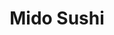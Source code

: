 ---
layout: place
title: "Mido Sushi"
permalink: /arizona/chandler/mido-sushi.html
stateAbbr: AZ
stateName: Arizona
cityName: Chandler
seo:
  name: "Mido Sushi"
  type: Restaurant
  links: http://www.midosushi.com/
description: "Looking for sushi in Chandler, Arizona? Check out Mido Sushi for a delightful Japanese dining experience. Enjoy a variety of sushi and other dishes in a welc..."
place_id: ChIJrRU-1VYHK4cRuPi2YfJUqko
photos:
  - name: >-
      places/ChIJrRU-1VYHK4cRuPi2YfJUqko/photos/AeeoHcIjn85EnS_pj1AYUNiO9Phgr-n-DN3gSVZo19zue_cp7Maj5WUtvPns13pfIW8Io5zmZPNwiYKMuTKZ2-ivWb9rSrcqbYo81aOu2UArpSMOGBskH7qsKedLOMBytaH_4SrzWo4Cb0TfEo9ycNOoTAwHDwImYwJfNcPPzlt7PhgeEFfJjwHv_qzhGOXnyZTKBOIsUXNk310ODLiG1p7JmJlB6SbjF1oVoHjtRebSUfWsRTsOjMRdhCgC-x__ojDXZsV-tvJUsuROtC1hVHjTYIb0YWof6CtYN-L0poHc6oNd_gwj6ZsOYdi_shY5qOe1WDbGkUeAtt0Q5OIzCWkUpSaiUBvi2mMCcUeHAApOflDcXyuC35ia2WC_72r1AcBxa6Mobe89Yk1yMZdtmaqxa7Nq2qqLE1jTLFaA5-k2Zbn_V5jo
    widthPx: 4000
    heightPx: 3000
    authorAttributions:
      - displayName: Matt McLean
        uri: https://maps.google.com/maps/contrib/117183698180592058334
        photoUri: >-
          https://lh3.googleusercontent.com/a/ACg8ocKtT1wNp2oivkzFofmkDNrMUEKTNkIAkuGEZOTwvxU2ofC5=s100-p-k-no-mo
    flagContentUri: >-
      https://www.google.com/local/imagery/report/?cb_client=maps_api_places.places_api&image_key=!1e10!2sCIHM0ogKEICAgICms5iBhwE&hl=en-US
    googleMapsUri: >-
      https://www.google.com/maps/place//data=!3m4!1e2!3m2!1sCIHM0ogKEICAgICms5iBhwE!2e10!4m2!3m1!1s0x872b0756d53e15ad:0x4aaa54f261b6f8b8
  - name: >-
      places/ChIJrRU-1VYHK4cRuPi2YfJUqko/photos/AeeoHcLGOtI679RSOswDsGIjV-Vf9AkTPKrSoIDEfBcLWbXb9C2B4eKu1WVkT1imN7ag4OHdACUDtrgENoTOsVNW-PTdYUqjvbMQQRRk3pHCjsGY0HCxIr2fKWlRh4UPrmKEdRwNmujJdw7O11oWeP5FMxAvi5HZWo_b0AyfCiZ2qHcgukn4mskmHmHmhHo3GD2f3_5_A9FXVSZChwaB41TQcUGsLw6xiMstt4zTNmMjYwe4drqdmvy3s87jj_1VHHwxQ44u4XEmht9noTbSq6smMtprlLZhvOZkE20PfKfESfviDT_7M5hTKTCp5ZAO2QYkM5G8WEgtG3prfcqScTnRNHYDkzsKySQptzSAbvrQjM1SOj0w2egJODJn761oSu6h1L9wLJfwyzOUBnL4sDG5UOD3fKAmCWhcgJF1JwvaeCjjiEW0
    widthPx: 4800
    heightPx: 2700
    authorAttributions:
      - displayName: Rich Rice
        uri: https://maps.google.com/maps/contrib/103725111999729973808
        photoUri: >-
          https://lh3.googleusercontent.com/a-/ALV-UjXWnh_JI4PMstMswt6cLWgc5BeaQoLFiNf3dTFBHm94TNfLvghhig=s100-p-k-no-mo
    flagContentUri: >-
      https://www.google.com/local/imagery/report/?cb_client=maps_api_places.places_api&image_key=!1e10!2sCIHM0ogKEICAgID4x8GIpgE&hl=en-US
    googleMapsUri: >-
      https://www.google.com/maps/place//data=!3m4!1e2!3m2!1sCIHM0ogKEICAgID4x8GIpgE!2e10!4m2!3m1!1s0x872b0756d53e15ad:0x4aaa54f261b6f8b8
  - name: >-
      places/ChIJrRU-1VYHK4cRuPi2YfJUqko/photos/AeeoHcKrD2r1ns5jsIMXexMv_hRhfiiyyjPGKhO4CqJlbTx8kPR1QL7FhvLU0HqzskFAnlP9ZJpEo1-EFs9-ujowhIE7kzWz9o9rgTjzSb1lWbWfswDKjccyR-KHgcaU_YiylOk56oKquqT8kusdICtTjtjkKAZSk5d8OR5UKKSC5-fc6_T2-yrvT20tvjzI8HQ_eTCc2JC8fg2SFudH_CZnRbg9hU6FPBfDN8-QVa36mBwe2mlBcCctTJOug109QwLp1gupabxMewOC-DoRa8Dcsk1b0BSQ9aBWrFOlDxFjBO6bnLmZn_l2kW2JJHVPPMSOOgEDWXqx1txA7-fAL0P4WFuRvNI_arUspoVb6uDJ2jIdj3dyRuO9C6w55Y2Y1fooVZiXZCtVi9nGu0MpqboSWUSvAcYm2DLA2RbJj-ujBp0
    widthPx: 4800
    heightPx: 3600
    authorAttributions:
      - displayName: Richard Chuang
        uri: https://maps.google.com/maps/contrib/100553779848898496759
        photoUri: >-
          https://lh3.googleusercontent.com/a-/ALV-UjUyvLIBFKy64lnAOLr_aW9IWOjNYyQGNn42JJOdcT12HmRX6jd0=s100-p-k-no-mo
    flagContentUri: >-
      https://www.google.com/local/imagery/report/?cb_client=maps_api_places.places_api&image_key=!1e10!2sCIHM0ogKEICAgMCw8qDdRw&hl=en-US
    googleMapsUri: >-
      https://www.google.com/maps/place//data=!3m4!1e2!3m2!1sCIHM0ogKEICAgMCw8qDdRw!2e10!4m2!3m1!1s0x872b0756d53e15ad:0x4aaa54f261b6f8b8
  - name: >-
      places/ChIJrRU-1VYHK4cRuPi2YfJUqko/photos/AeeoHcIya-tl1e9Zex3ZLwTlOtHb6gwarS82Q01UvJRpG4M4CoAMdjvrYyFtea0RUqHqvZZBs74wsCsZ4B_JcTcXOwAYYrJ0lqEC1YHDwjLX4AreClWi2cZPOJH5w1S79w6Bu2iybXdUKQS-EpmhQAY5FyVQEhNujBzj5CXV2vFVx_DLQlldZXdfZZFSRr1wi_vht-v4Mndlk2BMqafdX2B7TlrtfFu-5s2dtGBOxsA3ub1c3C3RiPwMGl6c4mhNFAIuNv-u2BlWrlhCGpK3saDb5LkjPZFY6XhUNLATKvwdFIJeYTck73r5iVPgxWEL7Qtjtmaxd6tU3vi3sqyr7Ulf9nRU13fhoZ7teD1cUx7p4elqWKDk_MKqIVELlqeEvFrGHrdnMUP7kqO3U3KTkpwBdjTsvKGobfqSA-5fnHdphh2NDA
    widthPx: 4800
    heightPx: 3600
    authorAttributions:
      - displayName: Richard Chuang
        uri: https://maps.google.com/maps/contrib/100553779848898496759
        photoUri: >-
          https://lh3.googleusercontent.com/a-/ALV-UjUyvLIBFKy64lnAOLr_aW9IWOjNYyQGNn42JJOdcT12HmRX6jd0=s100-p-k-no-mo
    flagContentUri: >-
      https://www.google.com/local/imagery/report/?cb_client=maps_api_places.places_api&image_key=!1e10!2sCIHM0ogKEICAgMCw8qDdew&hl=en-US
    googleMapsUri: >-
      https://www.google.com/maps/place//data=!3m4!1e2!3m2!1sCIHM0ogKEICAgMCw8qDdew!2e10!4m2!3m1!1s0x872b0756d53e15ad:0x4aaa54f261b6f8b8
  - name: >-
      places/ChIJrRU-1VYHK4cRuPi2YfJUqko/photos/AeeoHcLF5xRRagiTzp27XFmCFd_Dd1gtr4eCjS0B1J2I9s5z7UYNhKdFwtwztclsjujoknzyxWfT_-ff5gFRUiV1MVC5tbaq1L2ZoCQZU0yeJ6O4LBCDkAwhGqFqJ_XfWe_WVsx7StqMNPw3KIPiNNVIuiAM8ubxWUTsMUaJh59zatUDdzGaobks0JanoMhqhA5o3Oyng0q2LHo_zXLg23TAw6vHSs0h6DVelzOKkG91FZ50aQUfaj8xWDQylGG_ReDUGt6D8RHnYo0eSZo7tT1UJ2-ixA-wB1wcts1-GPWTIPDbJFDIn5Qg4MHGsuWgOWlYyrEPlmXNDeUKS0hb_M-qYPoCIWADKzaVROs2Yh9wS3vc7etLcYVroyYIM1rd0Qv-ihOm3oYDs7B2UyUCg4-GJ42-wOF_DSIPtJZKJAhpPsOR59Ta
    widthPx: 4800
    heightPx: 3600
    authorAttributions:
      - displayName: Richard Chuang
        uri: https://maps.google.com/maps/contrib/100553779848898496759
        photoUri: >-
          https://lh3.googleusercontent.com/a-/ALV-UjUyvLIBFKy64lnAOLr_aW9IWOjNYyQGNn42JJOdcT12HmRX6jd0=s100-p-k-no-mo
    flagContentUri: >-
      https://www.google.com/local/imagery/report/?cb_client=maps_api_places.places_api&image_key=!1e10!2sCIHM0ogKEICAgMCw8qDd-wE&hl=en-US
    googleMapsUri: >-
      https://www.google.com/maps/place//data=!3m4!1e2!3m2!1sCIHM0ogKEICAgMCw8qDd-wE!2e10!4m2!3m1!1s0x872b0756d53e15ad:0x4aaa54f261b6f8b8
  - name: >-
      places/ChIJrRU-1VYHK4cRuPi2YfJUqko/photos/AeeoHcLnuxN9dqY2LzY8Hm4QnHZGCUAkSw0J_NvO5l1lR3-YCNh4SOmGWn9XC6OKiU0Wu3yyNP5-VubJr7DAwvICtcZXVcOCGVArN0_JU5z4UmWbKELmZ7iMsIAlxNYUTMcG6CuvSYEyGkVezpBOIx87Z4hxVgm10nyROfS71DfxoQlpq91dlzDP7JvBYmQ_Qn-CdQ4W4HRjHSR9EYT_-fwQLwlslQIRg99TzK9Nbr5HvNlx0_zHnY7Mgf4mw_gJ2-15KOQ7rAWvAOof9hL4yALEo4AZTlT-uYbfbrFu3z49fFEBAJ5dNW_HB0ize0zaJ_NUteRjsstXc8aDD7tR9mh5FXa359mMN9rhQVDkP6_CVVVaVeFNTvRxlOzu2aLbevijQ_b3pkjjyklMaWbnUCpMNbVT8pSAVcUyTiJVQQ8ZzFziaskW
    widthPx: 3600
    heightPx: 4800
    authorAttributions:
      - displayName: Jennifer S
        uri: https://maps.google.com/maps/contrib/117334472929269254366
        photoUri: >-
          https://lh3.googleusercontent.com/a/ACg8ocIayOGmdxG5VzTnozvtbXLXkZQEYPs5UleVgcSepP9NyhpQI-k=s100-p-k-no-mo
    flagContentUri: >-
      https://www.google.com/local/imagery/report/?cb_client=maps_api_places.places_api&image_key=!1e10!2sCIHM0ogKEICAgMDArv2Y9gE&hl=en-US
    googleMapsUri: >-
      https://www.google.com/maps/place//data=!3m4!1e2!3m2!1sCIHM0ogKEICAgMDArv2Y9gE!2e10!4m2!3m1!1s0x872b0756d53e15ad:0x4aaa54f261b6f8b8
  - name: >-
      places/ChIJrRU-1VYHK4cRuPi2YfJUqko/photos/AeeoHcKKAF14jj7j5162zCgijUOz2Cgp961gbbA-sd9kKTAUbLbci7ipDECgKC6eHTkKNKH9Tdh779NZiBpizOQz2UdtPYCgtJYtaFLGUdOAyYxc5d7lD5NG98ATWbnqRU87lw7AslEqdr41c1rtMVsvAvmCCNiVufcY5YvcGbo0MMW295Aqo9n7ddWbt_w6pBMDv5JSn0ZOovR_1JG27TWnsxCYPFZv4JBdke_yPrYVT_tA1w7wU_B6os4ykbYCGTtcNKx4DAdBdgVFfyVkBsph6vYqIc1yS-uMEDEGYh-RNVpowKsRFHQgIVJNkp9R6fxjdZu0u-la85lHMbuKnva09uld__m9lc3aYfcWi2Q6YnM51kWHrTkWEb2ONXhPvvNFYZncbmKl-GbggXswpYFysVkED83tDpa6hEA-c0u5xEgtiQ
    widthPx: 3600
    heightPx: 4800
    authorAttributions:
      - displayName: José Hernández
        uri: https://maps.google.com/maps/contrib/111688654135586058952
        photoUri: >-
          https://lh3.googleusercontent.com/a-/ALV-UjXcK_R5IAx7laUGy9IxUQ9g8Vq9YMjtf4rYVRC5Fd9py9d8FJQM=s100-p-k-no-mo
    flagContentUri: >-
      https://www.google.com/local/imagery/report/?cb_client=maps_api_places.places_api&image_key=!1e10!2sCIHM0ogKEICAgIDTw5PKGQ&hl=en-US
    googleMapsUri: >-
      https://www.google.com/maps/place//data=!3m4!1e2!3m2!1sCIHM0ogKEICAgIDTw5PKGQ!2e10!4m2!3m1!1s0x872b0756d53e15ad:0x4aaa54f261b6f8b8
  - name: >-
      places/ChIJrRU-1VYHK4cRuPi2YfJUqko/photos/AeeoHcJ6AdBnYg_ZaaqSi88nT_C4_Rl4s5gfhsaQhlurf8FaBgGbSsnE9pazd8qL6nrIsdSNsIgs_XRB5wdMvsjGjRXSk4PlB3HAkVdyQr_KlsWWTpiXDF9lurQAjL4uN4iu5L9CsQ2fHPUTSlgYrMaZ7FycnZfRvmADKOqwEoDImEHQcvhvqcvk6gq2ozwQusOc1_kx7xAByszXAGQPD6R6vB0Bsf1QtST3yVt7tm5k_Ly4CxP-Xp-YngqaCfYb8XT62R4bd-9lIWfLbbj1k0TqbVIFg27zEqHLeef297qjFtPlm2mnJickuiJQSTWcSKDmfImchbaoMiwpEHvjJrK606oT1IVKKmAedmzKK4rXMBXMPFVKQkEs1elo5QwnE_mvOhLnQEZKxYzANpifUVmzPwCeTNHI696JDYzodTwQEI7tH2A
    widthPx: 2048
    heightPx: 1536
    authorAttributions:
      - displayName: Joe Qiao
        uri: https://maps.google.com/maps/contrib/102950437940463012792
        photoUri: >-
          https://lh3.googleusercontent.com/a-/ALV-UjXm57_rVbZGZvpgAVo55gMA-GVhkbJW4akhCwTgbh4chGt_HekT=s100-p-k-no-mo
    flagContentUri: >-
      https://www.google.com/local/imagery/report/?cb_client=maps_api_places.places_api&image_key=!1e10!2sCIHM0ogKEICAgICD96vGvQE&hl=en-US
    googleMapsUri: >-
      https://www.google.com/maps/place//data=!3m4!1e2!3m2!1sCIHM0ogKEICAgICD96vGvQE!2e10!4m2!3m1!1s0x872b0756d53e15ad:0x4aaa54f261b6f8b8
  - name: >-
      places/ChIJrRU-1VYHK4cRuPi2YfJUqko/photos/AeeoHcLw4fZZMn9cqUbU7ZmVuTJ5WsCixtLa-BpY_WcP70wHasBBDDrRqaKhf9Kgji5JyDj-3BOd7nO-0VnMEagYXGqV2H6Hbr5ZcPhh-GCaS8dnU1cLCIgMK1gbn4wd8mn1cpXhA1a2XKxZaEBpwFVlsq_eDAJSSExDxJrH-sdaIUJTyi9JKOWkhEJLJeLvO9EyQK6Eg11RquqxCHpQWH-THvhJRpYG3WXeqjPy0IfY3O84mx_LgCmIlUC0b94nrDDGQi9I5MBxcEGHpeI5RcCk8YiPGgD7Dr75T9uS8gzH4k5urU-T9FDIB4cidxaMPgIEp0ZClxWWDQDb1l-9xrmFaIJqavzCvzfLw1Ka10ZCOupKSCHCzDJo4ISN9RlnQyJOR76l-1P33UP0l5R5nySL4SRk1H9FQfzb8Qwf7ejSbhNUP9dV
    widthPx: 3600
    heightPx: 4800
    authorAttributions:
      - displayName: Vivian Tran
        uri: https://maps.google.com/maps/contrib/105341372203248976554
        photoUri: >-
          https://lh3.googleusercontent.com/a-/ALV-UjVhTUTCMkkUmeAgYxvI8frlAZVICQQNidaXwD9dwaPdAUVwPjAh=s100-p-k-no-mo
    flagContentUri: >-
      https://www.google.com/local/imagery/report/?cb_client=maps_api_places.places_api&image_key=!1e10!2sCIHM0ogKEICAgMCQ8uyL7gE&hl=en-US
    googleMapsUri: >-
      https://www.google.com/maps/place//data=!3m4!1e2!3m2!1sCIHM0ogKEICAgMCQ8uyL7gE!2e10!4m2!3m1!1s0x872b0756d53e15ad:0x4aaa54f261b6f8b8
  - name: >-
      places/ChIJrRU-1VYHK4cRuPi2YfJUqko/photos/AeeoHcKWcThoue3aYiEwto8-uHwExvYvhlSveTLNZqPXbEkncQi_fzwvEV4bhNyk0_tZ-W-UwN3_oFuJFBuhtYqirKhHTk0W4j7Uw2pjb6qpIAuSUOdbtku2HhISiLO_KGLcZYJdY6q6hZ9n5gg6yvFGpD81p-XRM_MYzFcOR0E5-G4MuFjiaxBZ7xZTzqItiGHxMtxHnZqmQulemHf83Cxtrj3nxd5j5gwmUdm0S1uh6ka8rKoafGhbKPwo5_pFz7XpZzYL2KngyocF0EJe_tz3gsNtJu2wTlxWVrBzGtjWo0kpX4yXDEe1ePbxJiwfdvZfgYz2bO9JOVW_mYtGZMFJaW2nTdxqazFh1Vz84m03I9C-ucs_mwCC0wZ4T8FT0W0-kL-QVLrU0FWpgcGgL_PefxpgDKWq0QnQCJfRCw-5rM58Ylnb
    widthPx: 3600
    heightPx: 4800
    authorAttributions:
      - displayName: José Hernández
        uri: https://maps.google.com/maps/contrib/111688654135586058952
        photoUri: >-
          https://lh3.googleusercontent.com/a-/ALV-UjXcK_R5IAx7laUGy9IxUQ9g8Vq9YMjtf4rYVRC5Fd9py9d8FJQM=s100-p-k-no-mo
    flagContentUri: >-
      https://www.google.com/local/imagery/report/?cb_client=maps_api_places.places_api&image_key=!1e10!2sCIHM0ogKEICAgIDTw5PpnwE&hl=en-US
    googleMapsUri: >-
      https://www.google.com/maps/place//data=!3m4!1e2!3m2!1sCIHM0ogKEICAgIDTw5PpnwE!2e10!4m2!3m1!1s0x872b0756d53e15ad:0x4aaa54f261b6f8b8
address: 5965 W Ray Rd, Chandler, AZ 85226, USA
street: 5965 W Ray Rd
city: Chandler
state: AZ
zip: '85226'
country: USA
neighborhood: null
latitude: '33.318719'
longitude: '-111.944535'
accessibility_options:
  wheelchairAccessibleParking: true
  wheelchairAccessibleEntrance: true
  wheelchairAccessibleRestroom: true
  wheelchairAccessibleSeating: true
business_status: OPERATIONAL
name: Mido Sushi
google_maps_links:
  directionsUri: >-
    https://www.google.com/maps/dir//''/data=!4m7!4m6!1m1!4e2!1m2!1m1!1s0x872b0756d53e15ad:0x4aaa54f261b6f8b8!3e0
  placeUri: https://maps.google.com/?cid=5380206104845678776
  writeAReviewUri: >-
    https://www.google.com/maps/place//data=!4m3!3m2!1s0x872b0756d53e15ad:0x4aaa54f261b6f8b8!12e1
  reviewsUri: >-
    https://www.google.com/maps/place//data=!4m4!3m3!1s0x872b0756d53e15ad:0x4aaa54f261b6f8b8!9m1!1b1
  photosUri: >-
    https://www.google.com/maps/place//data=!4m3!3m2!1s0x872b0756d53e15ad:0x4aaa54f261b6f8b8!10e5
primary_type: Sushi Restaurant
opening_hours:
  regular: null
  current: null
secondary_opening_hours:
  regular:
    weekdayDescriptions: null
    type: null
  current:
    weekdayDescriptions: null
    type: null
phone: (480) 753-6622
price_level: PRICE_LEVEL_MODERATE
price_range: $20 &ndash; $30
rating: '4.6'
rating_count: 1173
website: http://www.midosushi.com/
reviews: null
parking_options: null
payment_options: null
allow_dogs: null
curbside_pickup: null
delivery: null
dine_in: null
good_for_children: null
good_for_groups: null
good_for_sports: null
live_music: null
menu_for_children: null
outdoor_seating: null
reservable: null
restroom: null
serves_beer: null
serves_breakfast: null
serves_brunch: null
serves_cocktails: null
serves_coffee: null
serves_dinner: null
serves_dessert: null
serves_lunch: null
serves_vegetarian_food: null
serves_wine: null
takeout: null
summary: null

---